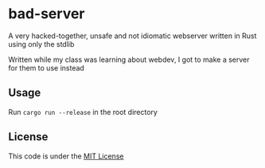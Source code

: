 # bad-server

A very hacked-together, unsafe and not idiomatic webserver written in Rust using only the stdlib

Written while my class was learning about webdev, I got to make a server for them to use instead

## Usage

Run `cargo run --release` in the root directory

## License

This code is under the [MIT License](https://mit-license.org/)
